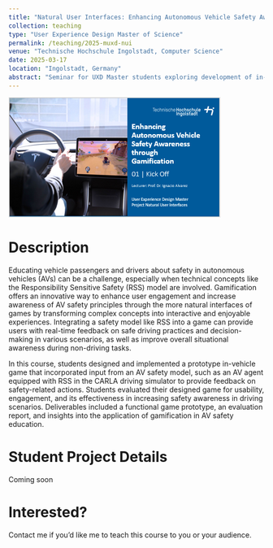 ```yaml
---
title: "Natural User Interfaces: Enhancing Autonomous Vehicle Safety Awareness through Gamification"
collection: teaching
type: "User Experience Design Master of Science"
permalink: /teaching/2025-muxd-nui
venue: "Technische Hochschule Ingolstadt, Computer Science"
date: 2025-03-17
location: "Ingolstadt, Germany"
abstract: "Seminar for UXD Master students exploring development of in-cabin games to improve situational awareness and safety in partial automation."
---
```


![Course Icon](../images/2025-muxd-nui/lecture_icon.png)

# Description
Educating vehicle passengers and drivers about safety in autonomous vehicles (AVs) can be a challenge, especially when technical concepts like the Responsibility Sensitive Safety (RSS) model are involved. Gamification offers an innovative way to enhance user engagement and increase awareness of AV safety principles through the more natural interfaces of games by transforming complex concepts into interactive and enjoyable experiences. Integrating a safety model like RSS into a game can provide users with real-time feedback on safe driving practices and decision-making in various scenarios, as well as improve overall situational awareness during non-driving tasks.

In this course, students designed and implemented a prototype in-vehicle game that incorporated input from an AV safety model, such as an AV agent equipped with RSS in the CARLA driving simulator to provide feedback on safety-related actions. Students evaluated their designed game for usability, engagement, and its effectiveness in increasing safety awareness in driving scenarios. Deliverables included a functional game prototype, an evaluation report, and insights into the application of gamification in AV safety education.

Student Project Details
======
Coming soon

Interested?
======
Contact me if you’d like me to teach this course to you or your audience.

